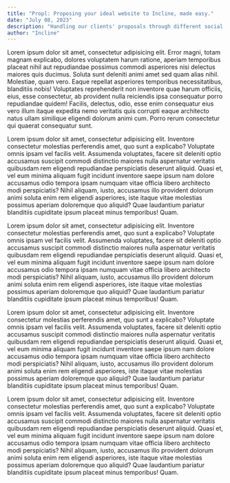 ```yaml
---
title: "Propl: Proposing your ideal website to Incline, made easy."
date: "July 08, 2023"
description: "Handling our clients' proposals through different social media accounts are such a hassle. So we are building a website to manage them all at once."
author: "Incline"
---
```


Lorem ipsum dolor sit amet, consectetur adipisicing elit. Error magni, totam magnam explicabo, dolores voluptatem harum ratione, aperiam temporibus placeat nihil aut repudiandae possimus commodi asperiores nisi delectus maiores quis ducimus. Soluta sunt deleniti animi amet sed quam alias nihil. Molestiae, quam vero. Eaque repellat asperiores temporibus necessitatibus, blanditiis nobis! Voluptates reprehenderit non inventore quae harum officiis, eius, esse consectetur, ab provident nulla reiciendis ipsa consequatur porro repudiandae quidem! Facilis, delectus, odio, esse enim consequatur eius vero illum itaque expedita nemo veritatis quis corrupti eaque architecto natus ullam similique eligendi dolorum animi cum. Porro rerum consectetur qui quaerat consequatur sunt.

Lorem ipsum dolor sit amet, consectetur adipisicing elit. Inventore consectetur molestias perferendis amet, quo sunt a explicabo? Voluptate omnis ipsam vel facilis velit. Assumenda voluptates, facere sit deleniti optio accusamus suscipit commodi distinctio maiores nulla aspernatur veritatis quibusdam rem eligendi repudiandae perspiciatis deserunt aliquid. Quasi et, vel eum minima aliquam fugit incidunt inventore saepe ipsum nam dolore accusamus odio tempora ipsam numquam vitae officia libero architecto modi perspiciatis? Nihil aliquam, iusto, accusamus illo provident dolorum animi soluta enim rem eligendi asperiores, iste itaque vitae molestias possimus aperiam doloremque quo aliquid? Quae laudantium pariatur blanditiis cupiditate ipsum placeat minus temporibus! Quam.

Lorem ipsum dolor sit amet, consectetur adipisicing elit. Inventore consectetur molestias perferendis amet, quo sunt a explicabo? Voluptate omnis ipsam vel facilis velit. Assumenda voluptates, facere sit deleniti optio accusamus suscipit commodi distinctio maiores nulla aspernatur veritatis quibusdam rem eligendi repudiandae perspiciatis deserunt aliquid. Quasi et, vel eum minima aliquam fugit incidunt inventore saepe ipsum nam dolore accusamus odio tempora ipsam numquam vitae officia libero architecto modi perspiciatis? Nihil aliquam, iusto, accusamus illo provident dolorum animi soluta enim rem eligendi asperiores, iste itaque vitae molestias possimus aperiam doloremque quo aliquid? Quae laudantium pariatur blanditiis cupiditate ipsum placeat minus temporibus! Quam.

Lorem ipsum dolor sit amet, consectetur adipisicing elit. Inventore consectetur molestias perferendis amet, quo sunt a explicabo? Voluptate omnis ipsam vel facilis velit. Assumenda voluptates, facere sit deleniti optio accusamus suscipit commodi distinctio maiores nulla aspernatur veritatis quibusdam rem eligendi repudiandae perspiciatis deserunt aliquid. Quasi et, vel eum minima aliquam fugit incidunt inventore saepe ipsum nam dolore accusamus odio tempora ipsam numquam vitae officia libero architecto modi perspiciatis? Nihil aliquam, iusto, accusamus illo provident dolorum animi soluta enim rem eligendi asperiores, iste itaque vitae molestias possimus aperiam doloremque quo aliquid? Quae laudantium pariatur blanditiis cupiditate ipsum placeat minus temporibus! Quam.

Lorem ipsum dolor sit amet, consectetur adipisicing elit. Inventore consectetur molestias perferendis amet, quo sunt a explicabo? Voluptate omnis ipsam vel facilis velit. Assumenda voluptates, facere sit deleniti optio accusamus suscipit commodi distinctio maiores nulla aspernatur veritatis quibusdam rem eligendi repudiandae perspiciatis deserunt aliquid. Quasi et, vel eum minima aliquam fugit incidunt inventore saepe ipsum nam dolore accusamus odio tempora ipsam numquam vitae officia libero architecto modi perspiciatis? Nihil aliquam, iusto, accusamus illo provident dolorum animi soluta enim rem eligendi asperiores, iste itaque vitae molestias possimus aperiam doloremque quo aliquid? Quae laudantium pariatur blanditiis cupiditate ipsum placeat minus temporibus! Quam.

